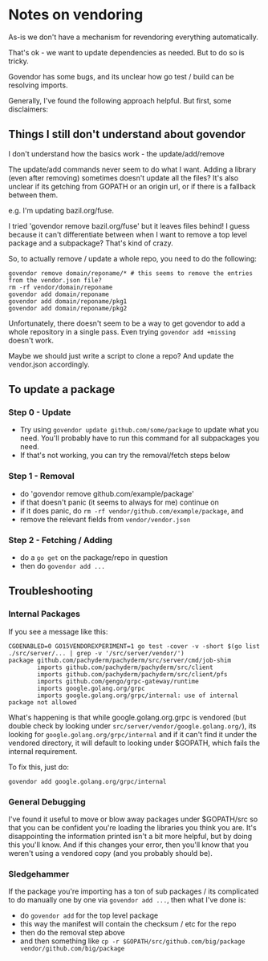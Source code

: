 # Notes on vendoring

As-is we don't have a mechanism for revendoring everything automatically.

That's ok - we want to update dependencies as needed. But to do so is tricky.

Govendor has some bugs, and its unclear how go test / build can be resolving imports.

Generally, I've found the following approach helpful. But first, some disclaimers:

## Things I still don't understand about govendor

I don't understand how the basics work - the update/add/remove

The update/add commands never seem to do what I want. Adding a library (even after removing) sometimes doesn't update all the files? It's also unclear if its getching from GOPATH or an origin url, or if there is a fallback between them.

e.g. I'm updating bazil.org/fuse.

I tried 'govendor remove bazil.org/fuse' but it leaves files behind! I guess because it can't differentiate between when I want to remove a top level package and a subpackage? That's kind of crazy.

So, to actually remove / update a whole repo, you need to do the following:

```shell
govendor remove domain/reponame/* # this seems to remove the entries from the vendor.json file?
rm -rf vendor/domain/reponame
govendor add domain/reponame
govendor add domain/reponame/pkg1
govendor add domain/reponame/pkg2
```

Unfortunately, there doesn't seem to be a way to get govendor to add a whole repository in a single pass. Even trying `govendor add +missing` doesn't work. 

Maybe we should just write a script to clone a repo? And update the vendor.json accordingly.

## To update a package

### Step 0 - Update

- Try using `govendor update github.com/some/package` to update what you need. You'll probably have to run this command for all subpackages you need.
- If that's not working, you can try the removal/fetch steps below

### Step 1 - Removal

- do 'govendor remove github.com/example/package'
- if that doesn't panic (it seems to always for me) continue on
- if it does panic, do `rm -rf vendor/github.com/example/package`, and
- remove the relevant fields from `vendor/vendor.json`

### Step 2 - Fetching / Adding

- do a `go get` on the package/repo in question
- then do `govendor add ...`


## Troubleshooting

### Internal Packages

If you see a message like this:

```shell
CGOENABLED=0 GO15VENDOREXPERIMENT=1 go test -cover -v -short $(go list ./src/server/... | grep -v '/src/server/vendor/')
package github.com/pachyderm/pachyderm/src/server/cmd/job-shim
        imports github.com/pachyderm/pachyderm/src/client
        imports github.com/pachyderm/pachyderm/src/client/pfs
        imports github.com/gengo/grpc-gateway/runtime
        imports google.golang.org/grpc
        imports google.golang.org/grpc/internal: use of internal package not allowed
```

What's happening is that while google.golang.org.grpc is vendored (but double check by looking under `src/server/vendor/google.golang.org/`), its looking for
`google.golang.org/grpc/internal` and if it can't find it under the vendored directory, it will default to looking under $GOPATH, which fails the internal requirement.


To fix this, just do:

    govendor add google.golang.org/grpc/internal


### General Debugging

I've found it useful to move or blow away packages under $GOPATH/src so that you can be confident you're loading the libraries you think you are. It's disappointing the information printed isn't a bit more helpful, but by doing this you'll know. And if this changes your error, then you'll know that you weren't using a vendored copy (and you probably should be).


### Sledgehammer

If the package you're importing has a ton of sub packages / its complicated to do manually one by one via `govendor add ...`, then what I've done is:

- do `govendor add` for the top level package
- this way the manifest will contain the checksum / etc for the repo
- then do the removal step above
- and then something like `cp -r $GOPATH/src/github.com/big/package vendor/github.com/big/package`
